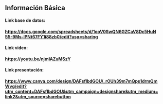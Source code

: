 ## Información Básica

#### Link base de datos: 
#### https://docs.google.com/spreadsheets/d/1ooV0SwQN6GZCaV8Dc5HuN55-9Ms-lPNt67FY1i88zb0/edit?usp=sharing

#### Link video:
#### https://youtu.be/njmIAZuMSzY

#### Link presentación:
#### https://www.canva.com/design/DAFsfIbdGOU/_rOUh39m7mQps1drmQmWvg/edit?utm_content=DAFsfIbdGOU&utm_campaign=designshare&utm_medium=link2&utm_source=sharebutton